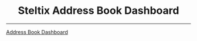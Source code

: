 <h1 style="text-align:center">Steltix Address Book Dashboard</h1>
<hr>

<a href="https://garethw1994.github.io/Steltix_Customers/">Address Book Dashboard</a>






